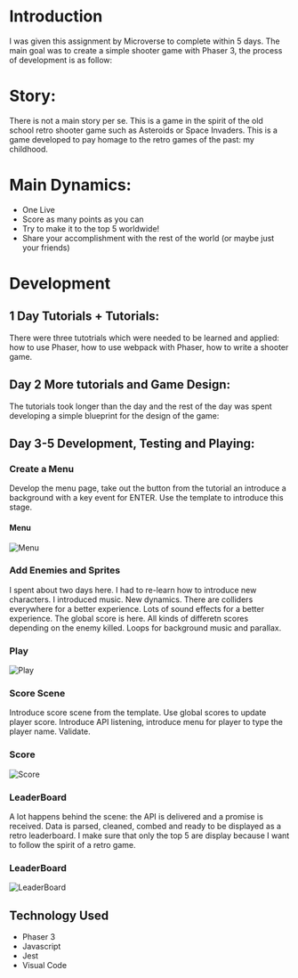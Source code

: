 # Introduction

I was given this assignment by Microverse to complete within 5 days. The main goal was to create a simple shooter game with Phaser 3, the process of development is as follow:

# Story:

There is not a main story per se. This is a game in the spirit of the old school retro shooter game such as Asteroids or Space Invaders. This is a game developed to pay homage to the retro games of the past: my childhood.

# Main Dynamics:

- One Live
- Score as many points as you can
- Try to make it to the top 5 worldwide!
- Share your accomplishment with the rest of the world (or maybe just your friends)

# Development

## 1 Day Tutorials + Tutorials:

There were three tutotrials which were needed to be learned and applied: how to use Phaser, how to use webpack with Phaser, how to write a shooter game.

## Day 2 More tutorials and Game Design:

The tutorials took longer than the day and the rest of the day was spent developing a simple blueprint for the design of the game:

## Day 3-5 Development, Testing and Playing:

### Create a Menu 

Develop the menu page, take out the button from the tutorial an introduce a background with a key event for ENTER. Use the template to introduce this stage.

#### Menu

![Menu](https://github.com/sz16900/shooter-game-capstone/blob/dev/deploy/assets/menu.png?raw=true)

### Add Enemies and Sprites

I spent about two days here. I had to re-learn how to introduce new characters. I introduced music. New dynamics. There are colliders everywhere for a better experience. Lots of sound effects for a better experience. The global score is here. All kinds of differetn scores depending on the enemy killed. Loops for background music and parallax. 

### Play

![Play](https://github.com/sz16900/shooter-game-capstone/blob/dev/deploy/assets/play.png?raw=true)

### Score Scene

Introduce score scene from the template. Use global scores to update player score. Introduce API listening, introduce menu for player to type the player name. Validate.

### Score

![Score](https://github.com/sz16900/shooter-game-capstone/blob/dev/deploy/assets/score.png?raw=true)

### LeaderBoard

A lot happens behind the scene: the API is delivered and a promise is received. Data is parsed, cleaned, combed and ready to be displayed as a retro leaderboard. I make sure that only the top 5 are display because I want to follow the spirit of a retro game. 

### LeaderBoard

![LeaderBoard](https://github.com/sz16900/shooter-game-capstone/blob/dev/deploy/assets/leader.png?raw=true)

## Technology Used

- Phaser 3
- Javascript
- Jest
- Visual Code
